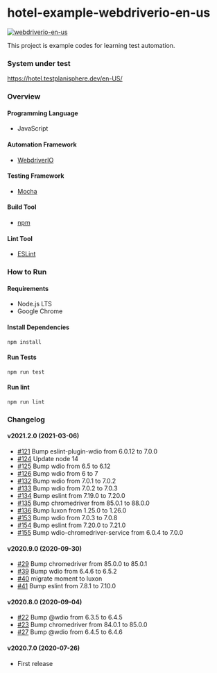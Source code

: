 # hotel-example-webdriverio-en-us

[![webdriverio-en-us](https://github.com/testplanisphere/hotel-example-webdriverio-en-us/actions/workflows/test.yml/badge.svg)](https://github.com/testplanisphere/hotel-example-webdriverio-en-us/actions/workflows/test.yml)

This project is example codes for learning test automation.

### System under test

https://hotel.testplanisphere.dev/en-US/

### Overview

#### Programming Language

* JavaScript

#### Automation Framework

* [WebdriverIO](https://webdriver.io/)

#### Testing Framework

* [Mocha](https://mochajs.org/)

#### Build Tool

* [npm](https://www.npmjs.com/)

#### Lint Tool

* [ESLint](https://eslint.org/)

### How to Run

#### Requirements

* Node.js LTS
* Google Chrome

#### Install Dependencies

```
npm install
```

#### Run Tests

```
npm run test
```

#### Run lint

```
npm run lint
```

### Changelog

#### v2021.2.0 (2021-03-06)

* [#121](https://github.com/testplanisphere/hotel-example-webdriverio-en-us/pull/121) Bump eslint-plugin-wdio from 6.0.12 to 7.0.0
* [#124](https://github.com/testplanisphere/hotel-example-webdriverio-en-us/pull/124) Update node 14
* [#125](https://github.com/testplanisphere/hotel-example-webdriverio-en-us/pull/125) Bump wdio from 6.5 to 6.12
* [#126](https://github.com/testplanisphere/hotel-example-webdriverio-en-us/pull/126) Bump wdio from 6 to 7
* [#132](https://github.com/testplanisphere/hotel-example-webdriverio-en-us/pull/132) Bump wdio from 7.0.1 to 7.0.2
* [#133](https://github.com/testplanisphere/hotel-example-webdriverio-en-us/pull/133) Bump wdio from 7.0.2 to 7.0.3
* [#134](https://github.com/testplanisphere/hotel-example-webdriverio-en-us/pull/134) Bump eslint from 7.19.0 to 7.20.0
* [#135](https://github.com/testplanisphere/hotel-example-webdriverio-en-us/pull/135) Bump chromedriver from 85.0.1 to 88.0.0
* [#136](https://github.com/testplanisphere/hotel-example-webdriverio-en-us/pull/136) Bump luxon from 1.25.0 to 1.26.0
* [#153](https://github.com/testplanisphere/hotel-example-webdriverio-en-us/pull/153) Bump wdio from 7.0.3 to 7.0.8
* [#154](https://github.com/testplanisphere/hotel-example-webdriverio-en-us/pull/154) Bump eslint from 7.20.0 to 7.21.0
* [#155](https://github.com/testplanisphere/hotel-example-webdriverio-en-us/pull/155) Bump wdio-chromedriver-service from 6.0.4 to 7.0.0

#### v2020.9.0 (2020-09-30)

* [#29](https://github.com/testplanisphere/hotel-example-webdriverio-en-us/pull/29) Bump chromedriver from 85.0.0 to 85.0.1
* [#39](https://github.com/testplanisphere/hotel-example-webdriverio-en-us/pull/39) Bump wdio from 6.4.6 to 6.5.2
* [#40](https://github.com/testplanisphere/hotel-example-webdriverio-en-us/pull/40) migrate moment to luxon
* [#41](https://github.com/testplanisphere/hotel-example-webdriverio-en-us/pull/41) Bump eslint from 7.8.1 to 7.10.0

#### v2020.8.0 (2020-09-04)

* [#22](https://github.com/testplanisphere/hotel-example-webdriverio-en-us/pull/22) Bump @wdio from 6.3.5 to 6.4.5
* [#23](https://github.com/testplanisphere/hotel-example-webdriverio-en-us/pull/23) Bump chromedriver from 84.0.1 to 85.0.0
* [#27](https://github.com/testplanisphere/hotel-example-webdriverio-en-us/pull/27) Bump @wdio from 6.4.5 to 6.4.6

#### v2020.7.0 (2020-07-26)

* First release
